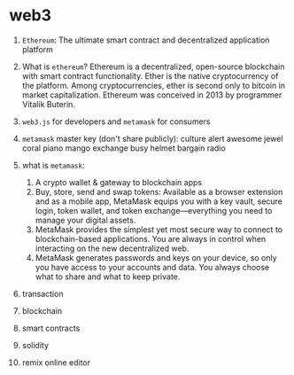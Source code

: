 # web3

1. `Ethereum`:
   The ultimate smart contract and decentralized application platform
2. What is `ethereum`? Ethereum is a decentralized, open-source blockchain with
   smart contract functionality.
   Ether is the native cryptocurrency of the platform. Among cryptocurrencies,
   ether is second only to bitcoin in market capitalization.
   Ethereum was conceived in 2013 by programmer Vitalik Buterin.

3. `web3.js` for developers and `metamask` for consumers
4. `metamask` master key (don't share publicly): culture alert awesome jewel coral piano mango exchange busy helmet bargain radio
5. what is `metamask`:

   1. A crypto wallet & gateway to blockchain apps
   2. Buy, store, send and swap tokens: Available as a browser extension
      and as a mobile app, MetaMask equips you with a key vault, secure login,
      token wallet, and token exchange—everything you need to manage your digital assets.
   3. MetaMask provides the simplest yet most secure way to connect to blockchain-based
      applications. You are always in control when interacting on the
      new decentralized web.
   4. MetaMask generates passwords and keys on your device, so only you have access to
      your accounts and data. You always choose what to share and what to keep private.

6. transaction
7. blockchain
8. smart contracts
9. solidity
10. remix online editor
